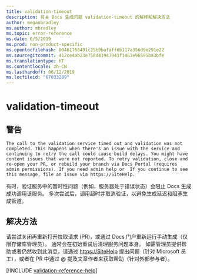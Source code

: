 ```yaml
---
title: validation-timeout
description: 有关 Docs 生成问题 validation-timeout 的解释和解决方法
author: meganbradley
ms.author: mbradley
ms.topic: error-reference
ms.date: 6/5/2019
ms.prod: non-product-specific
ms.openlocfilehash: 00461768491c25b9bafaff6b117a356d9e291e22
ms.sourcegitcommit: 412ce4ab23e758d41947043f1463e96595ba3bfe
ms.translationtype: HT
ms.contentlocale: zh-CN
ms.lasthandoff: 06/12/2019
ms.locfileid: "67033289"
---
```

# <a name="validation-timeout"></a>validation-timeout

## <a name="warning"></a>警告

`The call to the validation service timed out and validation was not completed. This happens when there's an issue with the service and continuing to retry the call could cause build delays. You might have content issues that were not reported. To retry validation, close and re-open your PR, or rebuild your branch via Docs Portal (requires admin permissions). If you need admin help or  If you continue to see this message, file an issue via https://SiteHelp.`

有时，验证服务中的暂时性问题（例如，服务器处于错误状态）会阻止 Docs 生成成功调用该服务。 多次尝试后，调用超时并取消验证，以避免生成延迟和阻塞生成管道。

## <a name="resolution"></a>解决方法

请尝试关闭再重新打开拉取请求 (PR)，或通过 Docs 门户重新运行手动生成（仅限存储库管理员）。 通常会在初始重试后清理服务问题本身。 如需管理员提供帮助或者仍然收到此消息，请通过 [https://SiteHelp](https://SiteHelp) 提出问题（针对 Microsoft 员工），或者在 PR 中通过 @ 提及文章作者来获取帮助（针对外部参与者）。

<!--make sure to add this file to your includes folder and verify the path-->
[!INCLUDE [validation-reference-help](includes/validation-reference-help.md)]
